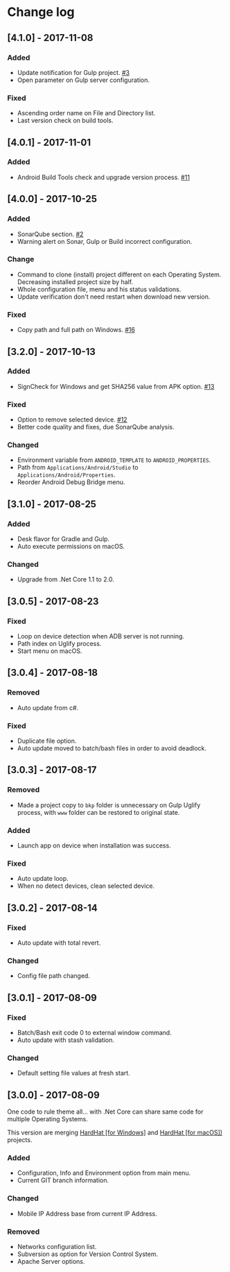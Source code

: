 # Change log

<!-- http://keepachangelog.com/en/0.3.0/ 
Added       for new features.
Changed     for changes in existing functionality.
Deprecated  for once-stable features removed in upcoming releases.
Removed     for deprecated features removed in this release.
Fixed       for any bug fixes.
Security    to invite users to upgrade in case of vulnerabilities.
-->

## [4.1.0] - 2017-11-08

### Added

* Update notification for Gulp project. [\#3](https://github.com/equiman/hardhat/issues/3)
* Open parameter on Gulp server configuration.

### Fixed

* Ascending order name on File and Directory list.
* Last version check on build tools.

## [4.0.1] - 2017-11-01

### Added

* Android Build Tools check and upgrade version process. [\#11](https://github.com/equiman/hardhat/issues/11)

## [4.0.0] - 2017-10-25

### Added

* SonarQube section. [\#2](https://github.com/equiman/hardhat/issues/2)
* Warning alert on Sonar, Gulp or Build incorrect configuration.

### Change

* Command to clone (install) project different on each Operating System. Decreasing installed project size by half.
* Whole configuration file, menu and his status validations.
* Update verification don't need restart when download new version.

### Fixed

* Copy path and full path on Windows. [\#16](https://github.com/equiman/hardhat/issues/16)

## [3.2.0] - 2017-10-13

### Added

* SignCheck for Windows and get SHA256 value from APK option. [\#13](https://github.com/equiman/hardhat/issues/13)

### Fixed

* Option to remove selected device. [\#12](https://github.com/equiman/hardhat/issues/12)
* Better code quality and fixes, due SonarQube analysis.

### Changed

* Environment variable from `ANDROID_TEMPLATE` to `ANDROID_PROPERTIES`.
* Path from `Applications/Android/Studio` to `Applications/Android/Properties`.
* Reorder Android Debug Bridge menu.

## [3.1.0] - 2017-08-25

### Added

* Desk flavor for Gradle and Gulp.
* Auto execute permissions on macOS.

### Changed

* Upgrade from .Net Core 1.1 to 2.0.

## [3.0.5] - 2017-08-23

### Fixed

* Loop on device detection when ADB server is not running.
* Path index on Uglify process.
* Start menu on macOS.

## [3.0.4] - 2017-08-18

### Removed

* Auto update from c#.

### Fixed

* Duplicate file option.
* Auto update moved to batch/bash files in order to avoid deadlock.

## [3.0.3] - 2017-08-17

### Removed

* Made a project copy to `bkp` folder is unnecessary on Gulp Uglify process, with `www` folder can be restored to original state.

### Added

* Launch app on device when installation was success.

### Fixed

* Auto update loop.
* When no detect devices, clean selected device.

## [3.0.2] - 2017-08-14

### Fixed

* Auto update with total revert.

### Changed

* Config file path changed.

## [3.0.1] - 2017-08-09

### Fixed

* Batch/Bash exit code 0 to external window command.
* Auto update with stash validation.

### Changed

* Default setting file values at fresh start.

## [3.0.0] - 2017-08-09

One code to rule theme all... with .Net Core can share same code for multiple Operating Systems.

This version are merging [HardHat [for Windows]](https://github.com/equiman/hardhatwin/) and [HardHat [for macOS])](https://github.com/equiman/hardhatwin/) projects.

### Added

* Configuration, Info and Environment option from main menu.
* Current GIT branch information.

### Changed

* Mobile IP Address base from current IP Address.

### Removed

* Networks configuration list.
* Subversion as option for Version Control System.
* Apache Server options.
